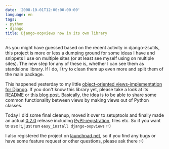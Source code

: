 ```yaml
---
date: '2008-10-01T12:00:00-00:00'
language: en
tags:
- python
- django
title: Django-oopviews now in its own library
---
```



As you might have guessed based on the recent activity in django-zsutils, this project is more or less a dumping ground for some ideas I have and snippets I use on multiple sites (or at least see myself using on multiple sites). The new step for any of these is, whether I can see them as standalone library. If I do, I try to clean them up even more and split them of the main package. 

This happened yesterday to my little [object-oriented views-implementation for Django](http://github.com/zerok/django-oopviews/). If you don't know this library yet, please take a look at its [README](http://github.com/zerok/django-oopviews/tree/master/README.rst) or [this blog post](http://zerokspot.com/weblog/e/1037/). Basically, the idea is to be able to share some common functionality between views by making views out of Python classes.

Today I did some final cleanup, moved it over to setuptools and finally made an actual [0.2.0](http://pypi.python.org/pypi/django-oopviews/0.2.0) release including [PyPI-registration](http://pypi.python.org/pypi/django-oopviews/), files etc. So if you want to use it, just run `easy_install django-oopviews` :-) 

I also registered the project on [launchpad.net](https://launchpad.net/django-oopviews), so if you find any bugs or have some feature request or other questions, please ask there :-)
